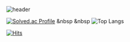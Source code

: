 ![header](https://capsule-render.vercel.app/api?type=waving&color=timeGradient&text=Welcome%20to%20Tayo's%20GitHub%20👋&animation=twinkling&fontSize=35&fontAlignY=40&fontAlign=70&height=250)

[![Solved.ac Profile](http://mazassumnida.wtf/api/generate_badge?boj=gch04407)](https://solved.ac/gch04407) &nbsp &nbsp
![Top Langs](https://github-readme-stats.vercel.app/api/top-langs/?username=tayo5712&layout=compact)

[![Hits](https://hits.seeyoufarm.com/api/count/incr/badge.svg?url=https%3A%2F%2Fgithub.com%2Ftayo5712&count_bg=%2379C83D&title_bg=%23555555&icon=&icon_color=%23E7E7E7&title=hits&edge_flat=false)](https://hits.seeyoufarm.com)
